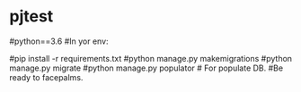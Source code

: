 # pjtest
#python==3.6
#In yor env:

#pip install -r requirements.txt
#python manage.py makemigrations
#python manage.py migrate
#python manage.py populator # For populate DB.
#Be ready to facepalms.
